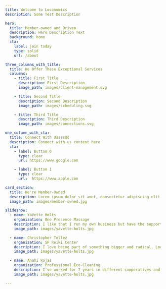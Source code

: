 ```yaml
---
title: Welcome to Loconomics
description: Some Test Description

hero:
  title: Member-owned and Driven
  description: Hero Description Text
  background: home
  cta:
    label: join today
    type: solid
    url: /about

three_columns_with_title:
  title: We Offer These Exceptional Services
  columns:
    - title: First Title
      description: First Description
      image_path: images/client-management.svg

    - title: Second Title
      description: Second Description
      image_path: images/scheduling.svg

    - title: Third Title
      description: Third Description
      image_path: images/connections.svg

one_column_with_cta:
  title: Connect With Ussssdd
  description: Connect with us content here
  cta:
    - label: Button 0
      type: clear
      url: https://www.google.com

    - label: Button 1
      type: clear
      url:  https://www.apple.com

card_section:
  title: We're Member-Owned
  description: Lorem ipsum dolor sit amet, consectetur adipiscing elit. Mauris iaculis quam imperdiet magna vehicula lobortis a et eros. Aliquam molestie fringilla quam id vestibulum. Maecenas nec sapien vel augue gravida finibus vel eget elit. <br/><br/>Donec lacinia ante ac aliquet varius. Aenean varius augue ac diam tempus, vel scelerisque urna efficitur. Praesent vel condimentum libero, et accumsan nulla. Vivamus accumsan mi vitae tortor pretium, nec semper massa condimentum. Etiam mauris ipsum, blandit sed sodales eu, condimentum blandit turpis. Duis ut magna vel massa tristique maximus.
  image_path: images/member-owned.jpg

slideshow:
  - name: YaVette Holts
    organization: One Presence Massage
    description: I like that I run my own business but have the support of Loconomics to keep my schedule flowing and organized.
    image_path: images/yavette-holts.jpg

  - name: Christopher Tellez
    organization: SF Reiki Center
    description: I love being part of something bigger and radical. Loconomics is bringing local service professionals together with a progressive team of technologists to facilitate our success. Even better, I share the profits and help influence decisions.
    image_path: images/yavette-holts.jpg

  - name: Anahi Rojas
    organization: Professional Eco-Cleaning
    description: I've worked for 7 years in different cooperatives and am proud to be part of Loconomics. We work as a team and at the same time I can own my own business with the confidence that we share the profits of this platform with nobody else. We learn and share leadership positions, make decisions and grow personally.
    image_path: images/yavette-holts.jpg

---
```

